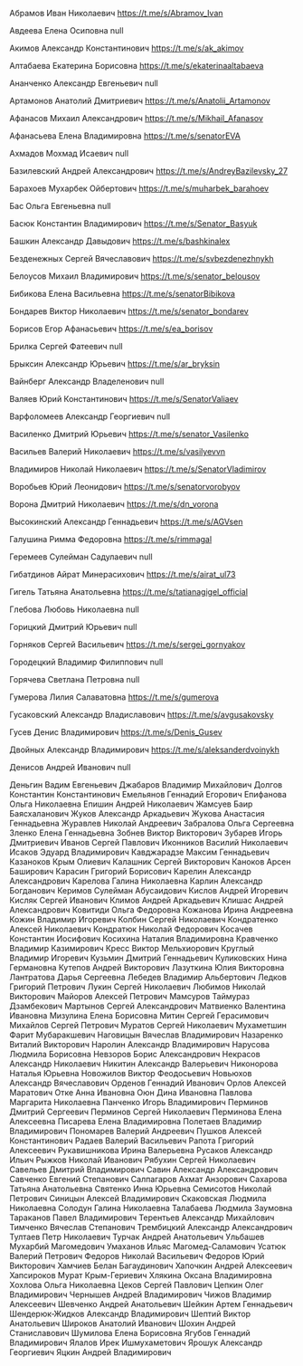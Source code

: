 Абрамов Иван Николаевич
https://t.me/s/Abramov_Ivan

Авдеева Елена Осиповна
null

Акимов Александр Константинович
https://t.me/s/ak_akimov

Алтабаева Екатерина Борисовна
https://t.me/s/ekaterinaaltabaeva

Ананченко Александр Евгеньевич
null

Артамонов Анатолий Дмитриевич
https://t.me/s/Anatolii_Artamonov

Афанасов Михаил Александрович
https://t.me/s/Mikhail_Afanasov

Афанасьева Елена Владимировна
https://t.me/s/senatorEVA

Ахмадов Мохмад Исаевич
null

Базилевский Андрей Александрович
https://t.me/s/AndreyBazilevsky_27

Барахоев Мухарбек Ойбертович
https://t.me/s/muharbek_barahoev

Бас Ольга Евгеньевна
null

Басюк Константин Владимирович
https://t.me/s/Senator_Basyuk

Башкин Александр Давыдович
https://t.me/s/bashkinalex

Безденежных Сергей Вячеславович
https://t.me/s/svbezdenezhnykh

Белоусов Михаил Владимирович
https://t.me/s/senator_belousov

Бибикова Елена Васильевна
https://t.me/s/senatorBibikova

Бондарев Виктор Николаевич
https://t.me/s/senator_bondarev

Борисов Егор Афанасьевич
https://t.me/s/ea_borisov

Брилка Сергей Фатеевич
null

Брыксин Александр Юрьевич
https://t.me/s/ar_bryksin

Вайнберг Александр Владеленович
null 

Валяев Юрий Константинович
https://t.me/s/SenatorValiaev

Варфоломеев Александр Георгиевич
null

Василенко Дмитрий Юрьевич
https://t.me/s/senator_Vasilenko

Васильев Валерий Николаевич
https://t.me/s/vasilyevvn

Владимиров Николай Николаевич
https://t.me/s/SenatorVladimirov

Воробьев Юрий Леонидович
https://t.me/s/senatorvorobyov

Ворона Дмитрий Николаевич
https://t.me/s/dn_vorona

Высокинский Александр Геннадьевич
https://t.me/s/AGVsen

Галушина Римма Федоровна
https://t.me/s/rimmagal

Геремеев Сулейман Садулаевич
null

Гибатдинов Айрат Минерасихович
https://t.me/s/airat_ul73

Гигель Татьяна Анатольевна
https://t.me/s/tatianagigel_official

Глебова Любовь Николаевна
null

Горицкий Дмитрий Юрьевич
null

Горняков Сергей Васильевич
https://t.me/s/sergei_gornyakov

Городецкий Владимир Филиппович
null

Горячева Светлана Петровна
null

Гумерова Лилия Салаватовна
https://t.me/s/gumerova

Гусаковский Александр Владиславович
https://t.me/s/avgusakovsky

Гусев Денис Владимирович
https://t.me/s/Denis_Gusev

Двойных Александр Владимирович
https://t.me/s/aleksanderdvoinykh

Денисов Андрей Иванович
null

Деньгин Вадим Евгеньевич
Джабаров Владимир Михайлович
Долгов Константин Константинович
Емельянов Геннадий Егорович
Епифанова Ольга Николаевна
Епишин Андрей Николаевич
Жамсуев Баир Баясхаланович
Жуков Александр Аркадьевич
Жукова Анастасия Геннадьевна
Журавлев Николай Андреевич
Забралова Ольга Сергеевна
Зленко Елена Геннадьевна
Зобнев Виктор Викторович
Зубарев Игорь Дмитриевич
Иванов Сергей Павлович
Иконников Василий Николаевич
Исаков Эдуард Владимирович
Кавджарадзе Максим Геннадьевич
Казаноков Крым Олиевич
Калашник Сергей Викторович
Каноков Арсен Баширович
Карасин Григорий Борисович
Карелин Александр Александрович
Карелова Галина Николаевна
Карлин Александр Богданович
Керимов Сулейман Абусаидович
Кислов Андрей Игоревич
Кисляк Сергей Иванович
Климов Андрей Аркадьевич
Клишас Андрей Александрович
Ковитиди Ольга Федоровна
Кожанова Ирина Андреевна
Кожин Владимир Игоревич
Колбин Сергей Николаевич
Кондратенко Алексей Николаевич
Кондратюк Николай Федорович
Косачев Константин Иосифович
Косихина Наталия Владимировна
Кравченко Владимир Казимирович
Кресс Виктор Мельхиорович
Круглый Владимир Игоревич
Кузьмин Дмитрий Геннадьевич
Куликовских Нина Германовна
Кутепов Андрей Викторович
Лазуткина Юлия Викторовна
Лантратова Дарья Сергеевна
Лебедев Владимир Альбертович
Ледков Григорий Петрович
Лукин Сергей Николаевич
Любимов Николай Викторович
Майоров Алексей Петрович
Мамсуров Таймураз Дзамбекович
Мартынов Сергей Александрович
Матвиенко Валентина Ивановна
Мизулина Елена Борисовна
Митин Сергей Герасимович
Михайлов Сергей Петрович
Муратов Сергей Николаевич
Мухаметшин Фарит Мубаракшевич
Наговицын Вячеслав Владимирович
Назаренко Виталий Викторович
Наролин Александр Владимирович
Нарусова Людмила Борисовна
Невзоров Борис Александрович
Некрасов Александр Николаевич
Никитин Александр Валерьевич
Никонорова Наталья Юрьевна
Новожилов Виктор Феодосьевич
Новьюхов Александр Вячеславович
Орденов Геннадий Иванович
Орлов Алексей Маратович
Отке Анна Ивановна
Оюн Дина Ивановна
Павлова Маргарита Николаевна
Панченко Игорь Владимирович
Перминов Дмитрий Сергеевич
Перминов Сергей Николаевич
Перминова Елена Алексеевна
Писарева Елена Владимировна
Полетаев Владимир Владимирович
Пономарев Валерий Андреевич
Пушков Алексей Константинович
Радаев Валерий Васильевич
Рапота Григорий Алексеевич
Рукавишникова Ирина Валерьевна
Русаков Александр Ильич
Рыжков Николай Иванович
Рябухин Сергей Николаевич
Савельев Дмитрий Владимирович
Савин Александр Александрович
Савченко Евгений Степанович
Салпагаров Ахмат Анзорович
Сахарова Татьяна Анатольевна
Святенко Инна Юрьевна
Семисотов Николай Петрович
Синицын Алексей Владимирович
Скаковская Людмила Николаевна
Солодун Галина Николаевна
Талабаева Людмила Заумовна
Тараканов Павел Владимирович
Терентьев Александр Михайлович
Тимченко Вячеслав Степанович
Трембицкий Александр Александрович
Тултаев Петр Николаевич
Турчак Андрей Анатольевич
Ульбашев Мухарбий Магомедович
Умаханов Ильяс Магомед-Саламович
Усатюк Валерий Петрович
Федоров Николай Васильевич
Федоров Юрий Викторович
Хамчиев Белан Багаудинович
Хапочкин Андрей Алексеевич
Хапсироков Мурат Крым-Гериевич
Хлякина Оксана Владимировна
Хохлова Ольга Николаевна
Цеков Сергей Павлович
Цепкин Олег Владимирович
Чернышев Андрей Владимирович
Чижов Владимир Алексеевич
Шевченко Андрей Анатольевич
Шейкин Артем Геннадьевич
Шендерюк-Жидков Александр Владимирович
Шептий Виктор Анатольевич
Широков Анатолий Иванович
Шохин Андрей Станиславович
Шумилова Елена Борисовна
Ягубов Геннадий Владимирович
Ялалов Ирек Ишмухаметович
Ярошук Александр Георгиевич
Яцкин Андрей Владимирович
